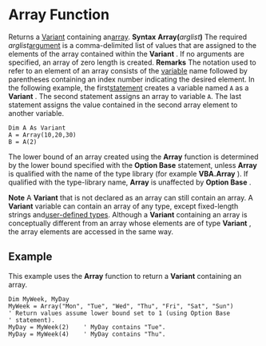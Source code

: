 
# Array Function



Returns a [Variant](b8bdf64f-5920-1ae9-16d0-b26d09524a30.md) containing an[array](b8bdf64f-5920-1ae9-16d0-b26d09524a30.md).
 **Syntax**
 **Array(**_arglist_**)**
The required  _arglist_[argument](b8bdf64f-5920-1ae9-16d0-b26d09524a30.md) is a comma-delimited list of values that are assigned to the elements of the array contained within the **Variant** . If no arguments are specified, an array of zero length is created.
 **Remarks**
The notation used to refer to an element of an array consists of the [variable](b8bdf64f-5920-1ae9-16d0-b26d09524a30.md) name followed by parentheses containing an index number indicating the desired element. In the following example, the first[statement](b8bdf64f-5920-1ae9-16d0-b26d09524a30.md) creates a variable named `A` as a **Variant** . The second statement assigns an array to variable `A`. The last statement assigns the value contained in the second array element to another variable.



```
Dim A As Variant
A = Array(10,20,30)
B = A(2)

```

The lower bound of an array created using the  **Array** function is determined by the lower bound specified with the **Option Base** statement, unless **Array** is qualified with the name of the type library (for example **VBA.Array** ). If qualified with the type-library name, **Array** is unaffected by **Option Base** .

 **Note**  A  **Variant** that is not declared as an array can still contain an array. A **Variant** variable can contain an array of any type, except fixed-length strings and[user-defined types](b8bdf64f-5920-1ae9-16d0-b26d09524a30.md). Although a  **Variant** containing an array is conceptually different from an array whose elements are of type **Variant** , the array elements are accessed in the same way.


## Example

This example uses the  **Array** function to return a **Variant** containing an array.


```
Dim MyWeek, MyDay
MyWeek = Array("Mon", "Tue", "Wed", "Thu", "Fri", "Sat", "Sun")
' Return values assume lower bound set to 1 (using Option Base
' statement).
MyDay = MyWeek(2)    ' MyDay contains "Tue".
MyDay = MyWeek(4)    ' MyDay contains "Thu".
```

